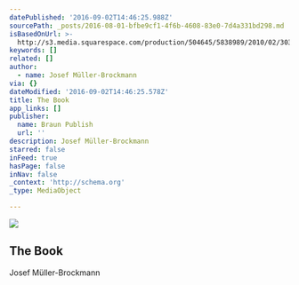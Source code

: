 ```yaml
---
datePublished: '2016-09-02T14:46:25.988Z'
sourcePath: _posts/2016-08-01-bfbe9cf1-4f6b-4608-83e0-7d4a331bd298.md
isBasedOnUrl: >-
  http://s3.media.squarespace.com/production/504645/5838989/2010/02/303351214_679bddab17.jpg
keywords: []
related: []
author:
  - name: Josef Müller-Brockmann
via: {}
dateModified: '2016-09-02T14:46:25.578Z'
title: The Book
app_links: []
publisher:
  name: Braun Publish
  url: ''
description: Josef Müller-Brockmann
starred: false
inFeed: true
hasPage: false
inNav: false
_context: 'http://schema.org'
_type: MediaObject

---
```

<article style=""><img src="https://imgflo.herokuapp.com/graph/vahj1ThiexotieMo/115f85eadc67c1f2e50f3a6bd2f404be/noop.jpg?input=http%3A%2F%2Fs3.media.squarespace.com%2Fproduction%2F504645%2F5838989%2F2010%2F02%2F303351214_679bddab17.jpg" /><h1>The Book</h1><p>Josef Müller-Brockmann</p></article>